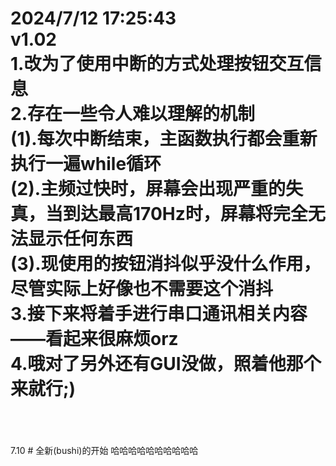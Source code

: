 2024/7/12 17:25:43</br>
v1.02</br>
1.改为了使用中断的方式处理按钮交互信息</br>
2.存在一些令人难以理解的机制</br>
(1).每次中断结束，主函数执行都会重新执行一遍while循环</br>
(2).<b>主频过快时，屏幕会出现严重的失真，当到达最高170Hz时，屏幕将完全无法显示任何东西</b></br>
(3).现使用的按钮消抖似乎没什么作用，尽管实际上好像也不需要这个消抖</br>
3.接下来将着手进行串口通讯相关内容——看起来很麻烦orz</br>
4.哦对了另外还有GUI没做，照着他那个来就行;)</br>
</br>
======
</br>
7.10
# 全新(bushi)的开始
哈哈哈哈哈哈哈哈哈哈
